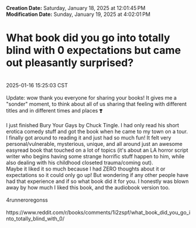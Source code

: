 <div><b>Creation Date:</b> Saturday, January 18, 2025 at 12:01:45 PM<br></div>
<div><b>Modification Date:</b> Sunday, January 19, 2025 at 4:02:01 PM<br></div>
<div><h1>What book did you go into totally blind with 0 expectations but came out pleasantly surprised?</h1></div>
<div><br></div>
<div> 2025-01-16 15:25:03 CST</div>
<div><br></div>
<div>Update: wow thank you everyone for sharing your books! It gives me a &quotsonder&quot moment, to think about all of us sharing that feeling with different titles and in different times and places ❣️</div>
<div><br></div>
<div>I just finished Bury Your Gays by Chuck Tingle. I had only read his short erotica comedy stuff and got the book when he came to my town on a tour. I finally got around to reading it and just had so much fun! It felt very personal/vulnerable, mysterious, unique, and all around just an awesome easyread book that touched on a lot of topics (it's about an LA horror script writer who begins having some strange horrific stuff happen to him, while also dealing with his childhood closeted trauma/coming out).</div>
<div> </div>
<div>Maybe it liked it so much because I had ZERO thoughts about it or expectations so it could only go up! But wondering if any other people have had that experience and if so what book did it for you. I honestly was blown away by how much I liked this book, and the audiobook version too. </div>
<div><br></div>
<div>4runneroregonss</div>
<div><br></div>
<div>https://www.reddit.com/r/books/comments/1i2zspf/what_book_did_you_go_into_totally_blind_with_0/</div>

